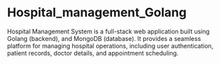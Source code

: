 # Hospital_management_Golang
Hospital Management System is a full-stack web application built using  Golang (backend), and MongoDB (database). It provides a seamless platform for managing hospital operations, including user authentication, patient records, doctor details, and appointment scheduling.
